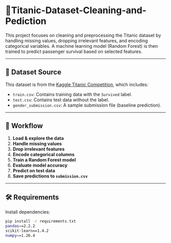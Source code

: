 # 🚢Titanic-Dataset-Cleaning-and-Pediction
This project focuses on cleaning and preprocessing the Titanic dataset by handling missing values, dropping irrelevant features, and encoding categorical variables. A machine learning model (Random Forest) is then trained to predict passenger survival based on selected features.

---

## 📁 Dataset Source

This dataset is from the [Kaggle Titanic Competition](https://www.kaggle.com/competitions/titanic/data), which includes:

- `train.csv`: Contains training data with the `Survived` label.
- `test.csv`: Contains test data without the label.
- `gender_submission.csv`: A sample submission file (baseline prediction).

---

## 🧠 Workflow

1. **Load & explore the data**
2. **Handle missing values**
3. **Drop irrelevant features**
4. **Encode categorical columns**
5. **Train a Random Forest model**
6. **Evaluate model accuracy**
7. **Predict on test data**
8. **Save predictions to `submission.csv`**

---

## 🛠 Requirements

Install dependencies:

```bash
pip install -r requirements.txt
pandas==2.2.2
scikit-learn==1.4.2
numpy==1.26.4

